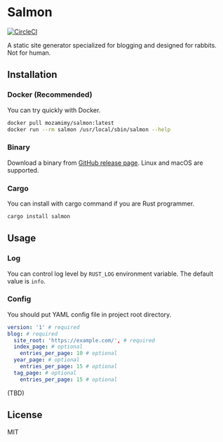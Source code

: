 # Salmon

[![CircleCI](https://circleci.com/gh/mozamimy/salmon.svg?style=svg)](https://circleci.com/gh/mozamimy/salmon)

A static site generator specialized for blogging and designed for rabbits. Not for human.

## Installation

### Docker (Recommended)

You can try quickly with Docker.

```sh
docker pull mozamimy/salmon:latest
docker run --rm salmon /usr/local/sbin/salmon --help
```

### Binary

Download a binary from [GitHub release page](https://github.com/mozamimy/salmon/releases). Linux and macOS are supported.

### Cargo

You can install with cargo command if you are Rust programmer.

```sh
cargo install salmon
```

## Usage

### Log

You can control log level by `RUST_LOG` environment variable. The default value is `info`.

### Config

You should put YAML config file in project root directory.

```yaml
version: '1' # required
blog: # required
  site_root: 'https://example.com/', # required
  index_page: # optional
    entries_per_page: 10 # optional
  year_page: # optional
    entries_per_page: 15 # optional
  tag_page: # optional
    entries_per_page: 15 # optional
```

(TBD)

## License

MIT
